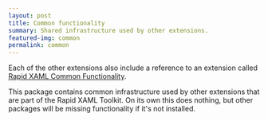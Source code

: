 ```yaml
---
layout: post
title: Common functionality
summary: Shared infrastructure used by other extensions.
featured-img: common
permalink: common
---
```


Each of the other extensions also include a reference to an extension called [Rapid XAML Common Functionality](https://marketplace.visualstudio.com/items?itemName=MattLaceyLtd.RapidXamlCommon).

This package contains common infrastructure used by other extensions that are part of the Rapid XAML Toolkit. On its own this does nothing, but other packages will be missing functionality if it's not installed.
